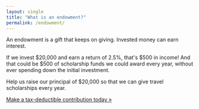 ```yaml
---
layout: single
title: "What is an endowment?"
permalink: /endowment/
---
```


An endowment is a gift that keeps on giving. Invested money can earn interest.

If we invest $20,000 and earn a return of 2.5%, that's $500 in income! And that could be $500 of scholarship funds we could award every year, without ever spending down the initial investment.

Help us raise our principal of $20,000 so that we can give travel scholarships every year.

[Make a tax-deductible contribution today &raquo;](/support/)
